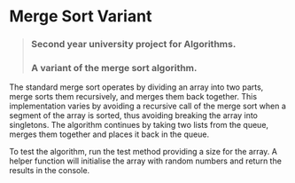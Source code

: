 # Merge Sort Variant

> ### Second year university project for Algorithms.
> ### A variant of the merge sort algorithm.   

The standard merge sort operates by dividing an array into two parts, merge sorts them recursively, and merges them back together.  This implementation varies by avoiding a recursive call of the merge sort when a segment of the array is sorted, thus avoiding breaking the array into singletons. The algorithm continues by taking two lists from the queue, merges them together and places it back in the queue.

To test the algorithm, run the test method providing a size for the array. A helper function will initialise the array with random numbers and return the results in the console. 
